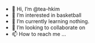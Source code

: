 - 👋 Hi, I’m @tea-hkim
- 👀 I’m interested in basketball
- 🌱 I’m currently learning nothing.
- 💞️ I’m looking to collaborate on
- 📫 How to reach me ...

<!---
tea-hkim/tea-hkim is a ✨ special ✨ repository because its `README.md` (this file) appears on your GitHub profile.
You can click the Preview link to take a look at your changes.
--->
